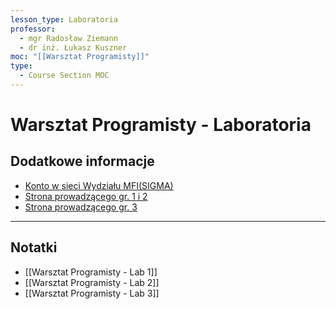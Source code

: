 ```yaml
---
lesson_type: Laboratoria
professor:
  - mgr Radosław Ziemann
  - dr inż. Łukasz Kuszner
moc: "[[Warsztat Programisty]]"
type:
  - Course Section MOC
---
```

# Warsztat Programisty - Laboratoria

## Dodatkowe informacje

- [Konto w sieci Wydziału MFI(SIGMA)](https://web.archive.org/web/20250906070810/https://mfi.ug.edu.pl/sigma-faq)
- [Strona prowadzącego gr. 1 i 2](https://inf.ug.edu.pl/~lkuszner/)
- [Strona prowadzącego gr. 3](https://inf.ug.edu.pl/~rziemann)

---

## Notatki

- [[Warsztat Programisty - Lab 1]]
- [[Warsztat Programisty - Lab 2]]
- [[Warsztat Programisty - Lab 3]]
